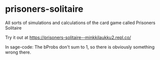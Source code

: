 # prisoners-solitaire
All sorts of simulations and calculations of the card game called Prisoners Solitaire

Try it out at https://prisoners-solitaire--minkkilaukku2.repl.co/



In sage-code: The bProbs don't sum to 1, so there is obviously something wrong there.
